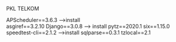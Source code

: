 PKL TELKOM

APScheduler==3.6.3 -->install	
asgiref==3.2.10
Django==3.0.8 --> install
pytz==2020.1
six==1.15.0
speedtest-cli==2.1.2 -->install
sqlparse==0.3.1
tzlocal==2.1